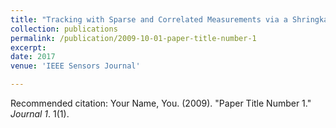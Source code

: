 ```yaml
---
title: "Tracking with Sparse and Correlated Measurements via a Shringkage-based Particle Filter"
collection: publications
permalink: /publication/2009-10-01-paper-title-number-1
excerpt: 
date: 2017
venue: 'IEEE Sensors Journal'

---
```


Recommended citation: Your Name, You. (2009). "Paper Title Number 1." <i>Journal 1</i>. 1(1).
